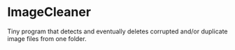 # ImageCleaner
Tiny program that detects and eventually deletes corrupted and/or duplicate image files from one folder.
